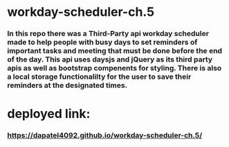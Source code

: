 # workday-scheduler-ch.5
### In this repo there was a Third-Party api workday scheduler made to help people with busy days to set reminders of important tasks and meeting that must be done before the end of the day. This api uses daysjs and jQuery as its third party apis as well as bootstrap compenents for styling. There is also a local storage functionalilty for the user to save their reminders at the designated times.


# deployed link: 
### https://dapatel4092.github.io/workday-scheduler-ch.5/
